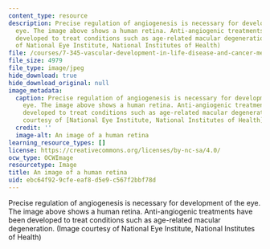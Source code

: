 ```yaml
---
content_type: resource
description: Precise regulation of angiogenesis is necessary for development of the
  eye. The image above shows a human retina. Anti-angiogenic treatments have been
  developed to treat conditions such as age-related macular degeneration. (Image courtesy
  of National Eye Institute, National Institutes of Health)
file: /courses/7-345-vascular-development-in-life-disease-and-cancer-medicine-fall-2009/ebc64f929cfeeaf8d5e9c567f2bbf78d_7-345f09-th.jpg
file_size: 4979
file_type: image/jpeg
hide_download: true
hide_download_original: null
image_metadata:
  caption: Precise regulation of angiogenesis is necessary for development of the
    eye. The image above shows a human retina. Anti-angiogenic treatments have been
    developed to treat conditions such as age-related macular degeneration. (Image
    courtesy of [National Eye Institute, National Institutes of Health](http://www.nei.nih.gov/))
  credit: ''
  image-alt: An image of a human retina
learning_resource_types: []
license: https://creativecommons.org/licenses/by-nc-sa/4.0/
ocw_type: OCWImage
resourcetype: Image
title: An image of a human retina
uid: ebc64f92-9cfe-eaf8-d5e9-c567f2bbf78d
---
```

Precise regulation of angiogenesis is necessary for development of the eye. The image above shows a human retina. Anti-angiogenic treatments have been developed to treat conditions such as age-related macular degeneration. (Image courtesy of National Eye Institute, National Institutes of Health)